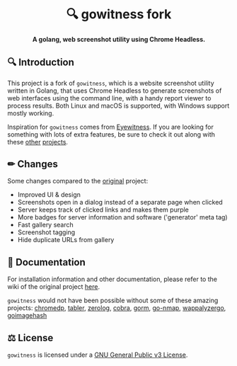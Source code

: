 <h1 align="center">
  🔍 gowitness fork
</h1>

<h4 align="center">A golang, web screenshot utility using Chrome Headless.</h4>

## 🔍 Introduction
This project is a fork of `gowitness`, which is a website screenshot utility written in Golang, that uses Chrome Headless to generate screenshots of web interfaces using the command line, with a handy report viewer to process results. Both Linux and macOS is supported, with Windows support mostly working.

Inspiration for `gowitness` comes from [Eyewitness](https://github.com/ChrisTruncer/EyeWitness). If you are looking for something with lots of extra features, be sure to check it out along with these [other](https://github.com/afxdub/http-screenshot-html) [projects](https://github.com/breenmachine/httpscreenshot).

## ✏ Changes
Some changes compared to the [original](https://github.com/sensepost/gowitness) project:
- Improved UI & design
- Screenshots open in a dialog instead of a separate page when clicked
- Server keeps track of clicked links and makes them purple
- More badges for server information and software ('generator' meta tag)
- Fast gallery search
- Screenshot tagging
- Hide duplicate URLs from gallery

## 📃 Documentation
For installation information and other documentation, please refer to the wiki of the original project [here](https://github.com/sensepost/gowitness/wiki).

`gowitness` would not have been possible without some of these amazing projects: [chromedp](https://github.com/chromedp/chromedp), [tabler](https://github.com/tabler/tabler), [zerolog](https://github.com/rs/zerolog), [cobra](https://github.com/spf13/cobra), [gorm](https://github.com/go-gorm/gorm), [go-nmap](https://github.com/lair-framework/go-nmap), [wappalyzergo](https://github.com/projectdiscovery/wappalyzergo), [goimagehash](https://github.com/corona10/goimagehash)

## ⚖ License
`gowitness` is licensed under a [GNU General Public v3 License](https://www.gnu.org/licenses/gpl-3.0.en.html).
